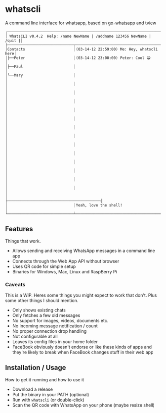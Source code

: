 # whatscli

A command line interface for whatsapp, based on [go-whatsapp](https://github.com/Rhymen/go-whatsapp) and [tview](https://github.com/rivo/tview)

```
┌─────────────────────────────────────────────────────────────────────────┐
│ WhatsCLI v0.4.2  Help: /name NewName | /addname 123456 NewName | /quit |│
├──────────────────────────────┬──────────────────────────────────────────┤
│Contacts                      │(03-14-12 22:59:00) Me: Hey, whatscli here│
│├──Peter                      │(03-14-12 23:00:00) Peter: Cool 😀        │
│├──Paul                       │                                          │
│└──Mary                       │                                          │
│                              │                                          │
│                              │                                          │
│                              │                                          │
│                              │                                          │
│                              │                                          │
│                              │                                          │
│                              │                                          │
│                              │                                          │
│                              │                                          │
│                              │                                          │
│                              │                                          │
│                              │                                          │
│                              │                                          │
│                              ├──────────────────────────────────────────┤
│                              │Yeah, love the shell!                     │
└──────────────────────────────┴──────────────────────────────────────────┘
```

## Features

Things that work.

- Allows sending and receiving WhatsApp messages in a command line app
- Connects through the Web App API without browser
- Uses QR code for simple setup
- Binaries for Windows, Mac, Linux and RaspBerry Pi

### Caveats

This is a WIP. Heres some things you might expect to work that don't. Plus some other things I should mention.

- Only shows existing chats
- Only fetches a few old messages
- No support for images, videos, documents etc.
- No incoming message notification / count
- No proper connection drop handling
- Not configurable at all
- Leaves its config files in your home folder
- FaceBook obviously doesn't endorse or like these kinds of apps and they're likely to break when FaceBook changes stuff in their web app

## Installation / Usage

How to get it running and how to use it

- Download a release
- Put the binary in your PATH (optional)
- Run with `whatscli` (or double-click)
- Scan the QR code with WhatsApp on your phone (maybe resize shell)

